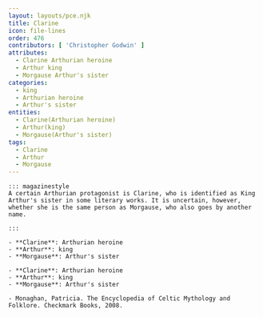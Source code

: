 ```yaml
---
layout: layouts/pce.njk
title: Clarine
icon: file-lines
order: 476
contributors: [ 'Christopher Godwin' ]
attributes:
  - Clarine Arthurian heroine
  - Arthur king
  - Morgause Arthur's sister
categories:
  - king
  - Arthurian heroine
  - Arthur's sister
entities:
  - Clarine(Arthurian heroine)
  - Arthur(king)
  - Morgause(Arthur's sister)
tags:
  - Clarine
  - Arthur
  - Morgause
---
```

``` tab [group1:Info]
::: magazinestyle
A certain Arthurian protagonist is Clarine, who is identified as King Arthur's sister in some literary works. It is uncertain, however, whether she is the same person as Morgause, who also goes by another name.

:::
```
``` tab [group1:Attributes]
- **Clarine**: Arthurian heroine
- **Arthur**: king
- **Morgause**: Arthur's sister
```
``` tab [group1:Entities]
- **Clarine**: Arthurian heroine
- **Arthur**: king
- **Morgause**: Arthur's sister
```
``` tab [group1:Sources]
- Monaghan, Patricia. The Encyclopedia of Celtic Mythology and Folklore. Checkmark Books, 2008.
```
